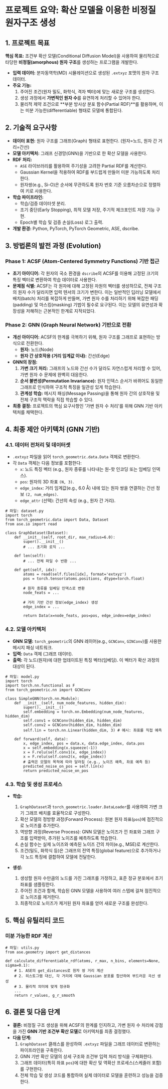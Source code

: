 # 프로젝트 요약: 확산 모델을 이용한 비정질 원자구조 생성

## 1. 프로젝트 목표

**핵심 목표:** 조건부 확산 모델(Conditional Diffusion Model)을 사용하여 물리적으로 타당한 **비정질(amorphous) 원자 구조**를 생성하는 프로그램을 개발한다.

- **입력 데이터:** 분자동역학(MD) 시뮬레이션으로 생성된 `.extxyz` 포맷의 원자 구조 데이터.
- **주요 기능:**
    1.  주어진 조건(원자 밀도, 화학식, 격자 벡터)에 맞는 새로운 구조를 생성한다.
    2.  생성 과정에서 **가변적인 원자 수**를 유연하게 처리할 수 있어야 한다.
    3.  물리적 제약 조건으로 **부분 방사상 분포 함수(Partial RDF)**를 활용하며, 이는 미분 가능한(differentiable) 형태로 모델에 통합된다.

## 2. 기술적 요구사항

- **데이터 표현:** 원자 구조를 그래프(Graph) 형태로 표현한다. (원자=노드, 원자 간 거리=간선)
- **모델 아키텍처:** 그래프 신경망(GNN)을 기반으로 한 확산 모델을 사용한다.
- **RDF 처리:**
    - `ASE` 라이브러리를 활용하여 주기성을 고려한 Partial RDF를 계산한다.
    - Gaussian Kernel을 적용하여 RDF를 부드럽게 만들어 미분 가능하도록 처리한다.
    - 원자쌍(e.g., Si-O)은 순서에 무관하도록 원자 번호 기준 오름차순으로 정렬하여 키로 사용한다.
- **학습 파이프라인:**
    - 학습/검증 데이터셋 분리.
    - 조기 중단(Early Stopping), 최적 모델 저장, 주기적 체크포인트 저장 기능 구현.
    - Epoch별 학습 및 검증 손실(Loss) 로그 출력.
- **개발 환경:** Python, PyTorch, PyTorch Geometric, ASE, dscribe.

## 3. 방법론의 발전 과정 (Evolution)

### Phase 1: ACSF (Atom-Centered Symmetry Functions) 기반 접근

- **초기 아이디어:** 각 원자의 국소 환경을 `dscribe`의 ACSF를 이용해 고정된 크기의 특징 벡터로 변환하여 학습 데이터로 사용한다.
- **문제점 식별:** ACSF는 각 원자에 대해 고정된 차원의 벡터를 생성하므로, 전체 구조의 원자 수가 달라지면 입력 텐서의 크기가 변한다. 이는 일반적인 딥러닝 모델에서 배치(batch) 처리를 복잡하게 만들며, 가변 원자 수를 처리하기 위해 복잡한 패딩(padding) 및 마스킹(masking) 기법이 필수로 요구된다. 이는 모델의 유연성과 확장성을 저해하는 근본적인 한계로 지적되었다.

### Phase 2: GNN (Graph Neural Network) 기반으로 전환

- **개선 아이디어:** ACSF의 한계를 극복하기 위해, 원자 구조를 그래프로 표현하는 방식으로 전환한다.
    - **원자:** 노드(Node)
    - **원자 간 상호작용 (거리 임계값 이내):** 간선(Edge)
- **GNN의 장점:**
    1.  **가변 크기 처리:** 그래프의 노드와 간선 수가 달라도 자연스럽게 처리할 수 있어, 가변 원자 수 문제에 완벽히 대응한다.
    2.  **순서 불변성(Permutation Invariance):** 원자 인덱스 순서가 바뀌어도 동일한 그래프로 인식하여 구조적 특징을 일관성 있게 학습한다.
    3.  **관계성 학습:** 메시지 패싱(Message Passing)을 통해 원자 간의 상호작용 및 전체 구조적 맥락을 직접 학습할 수 있다.
- **최종 결정:** 프로젝트의 핵심 요구사항인 '가변 원자 수 처리'를 위해 GNN 기반 아키텍처를 채택한다.

## 4. 최종 제안 아키텍처 (GNN 기반)

### 4.1. 데이터 전처리 및 데이터셋

- `.extxyz` 파일을 읽어 `torch_geometric.data.Data` 객체로 변환한다.
- 각 `Data` 객체는 다음 정보를 포함한다:
    - `x`: 노드 특징 벡터 (e.g., 원자 종류를 나타내는 원-핫 인코딩 또는 임베딩 인덱스).
    - `pos`: 원자의 3D 좌표 `(N, 3)`.
    - `edge_index`: 거리 임계값(e.g., 6.0 Å) 내에 있는 원자 쌍을 연결하는 간선 정보 `(2, num_edges)`.
    - `edge_attr` (선택): 간선의 속성 (e.g., 원자 간 거리).

```
# 파일: dataset.py
import torch
from torch_geometric.data import Data, Dataset
from ase.io import read

class GraphDataset(Dataset):
    def __init__(self, root_dir, max_radius=6.0):
        super().__init__()
        # ... 초기화 로직 ...

    def len(self):
        # ... 전체 파일 수 반환 ...

    def get(self, idx):
        atoms = read(self.files[idx], format='extxyz')
        pos = torch.tensor(atoms.positions, dtype=torch.float)
        
        # 원자 종류를 임베딩 인덱스로 변환
        node_feats = ... 

        # 거리 기반 간선 정보(edge_index) 생성
        edge_index = ...

        return Data(x=node_feats, pos=pos, edge_index=edge_index)
```

### 4.2. 모델 아키텍처

- **GNN 모델:** `torch_geometric`의 GNN 레이어(e.g., `GCNConv`, `GINConv`)를 사용한 메시지 패싱 네트워크.
- **입력:** `Data` 객체 (그래프 데이터).
- **출력:** 각 노드(원자)에 대한 업데이트된 특징 벡터(임베딩). 이 벡터가 확산 과정의 대상이 된다.

```
# 파일: model.py
import torch
import torch.nn.functional as F
from torch_geometric.nn import GCNConv

class SimpleGNN(torch.nn.Module):
    def __init__(self, num_node_features, hidden_dim):
        super().__init__()
        self.embedding = torch.nn.Embedding(num_node_features, hidden_dim)
        self.conv1 = GCNConv(hidden_dim, hidden_dim)
        self.conv2 = GCNConv(hidden_dim, hidden_dim)
        self.lin = torch.nn.Linear(hidden_dim, 3) # 예시: 좌표를 직접 예측

    def forward(self, data):
        x, edge_index, pos = data.x, data.edge_index, data.pos
        x = self.embedding(x.squeeze(-1))
        x = F.relu(self.conv1(x, edge_index))
        x = F.relu(self.conv2(x, edge_index))
        # 출력은 모델의 목적에 따라 달라짐 (e.g., 노이즈 예측, 좌표 예측 등)
        predicted_noise_on_pos = self.lin(x)
        return predicted_noise_on_pos
```

### 4.3. 학습 및 생성 프로세스

- **학습:**
    1.  `GraphDataset`과 `torch_geometric.loader.DataLoader`를 사용하여 가변 크기 그래프 배치를 효율적으로 구성한다.
    2.  확산 모델의 정방향 과정(Forward Process): 원본 원자 좌표(`pos`)에 점진적으로 노이즈를 추가한다.
    3.  역방향 과정(Reverse Process): GNN 모델은 노이즈가 낀 좌표와 그래프 구조를 입력받아, 추가된 노이즈를 예측하도록 학습한다.
    4.  손실 함수는 실제 노이즈와 예측된 노이즈 간의 차이(e.g., MSE)로 계산한다.
    5.  조건(밀도, 화학식 등)은 그래프의 전역 특징(global feature)으로 추가하거나 각 노드 특징에 결합하여 모델에 전달한다.

- **생성:**
    1.  생성할 원자 수만큼의 노드를 가진 그래프를 가정하고, 표준 정규 분포에서 초기 좌표를 샘플링한다.
    2.  주어진 조건과 함께, 학습된 GNN 모델을 사용하여 여러 스텝에 걸쳐 점진적으로 노이즈를 제거한다.
    3.  최종적으로 노이즈가 제거된 원자 좌표를 얻어 새로운 구조를 완성한다.

## 5. 핵심 유틸리티 코드

### 미분 가능한 RDF 계산

```
# 파일: utils.py
from ase.geometry import get_distances

def calculate_differentiable_rdf(atoms, r_max, n_bins, elements=None, sigma=0.1):
    # 1. ASE의 get_distances로 원자 쌍 거리 계산
    # 2. 히스토그램 대신, 각 거리에 대해 Gaussian 분포를 합산하여 부드러운 곡선 생성
    # 3. 물리적 의미에 맞게 정규화
    ...
    return r_values, g_r_smooth
```

## 6. 결론 및 다음 단계

- **결론:** 비정질 구조 생성을 위해 ACSF의 한계를 인지하고, 가변 원자 수 처리에 강점을 가진 **GNN 기반 조건부 확산 모델**로 아키텍처를 최종 결정했다.
- **다음 단계:**
    1.  `GraphDataset` 클래스를 완성하여 `.extxyz` 파일을 그래프 데이터로 변환하는 파이프라인을 구축한다.
    2.  GNN 기반 확산 모델의 상세 구조와 조건부 입력 처리 방식을 구체화한다.
    3.  그래프 데이터(특히 좌표 `pos`)에 대한 확산 및 역확산 프로세스(스케줄러 포함)를 구현한다.
    4.  전체 학습 및 생성 코드를 통합하여 실제 데이터로 모델을 훈련하고 성능을 검증한다.
```
